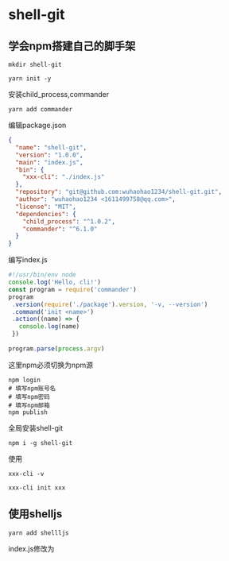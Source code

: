 # shell-git

## 学会npm搭建自己的脚手架

`mkdir shell-git`

`yarn init -y`

安装child_process,commander

`yarn add commander`

编辑package.json

```json
{
  "name": "shell-git",
  "version": "1.0.0",
  "main": "index.js",
  "bin": {
    "xxx-cli": "./index.js"
  },
  "repository": "git@github.com:wuhaohao1234/shell-git.git",
  "author": "wuhaohao1234 <1611499758@qq.com>",
  "license": "MIT",
  "dependencies": {
    "child_process": "^1.0.2",
    "commander": "^6.1.0"
  }
}

```
编写index.js

```javascript
#!/usr/bin/env node
console.log('Hello, cli!')
const program = require('commander')
program
 .version(require('./package').version, '-v, --version')  
 .command('init <name>')
 .action((name) => {
   console.log(name)
 })
 
program.parse(process.argv)

```
这里npm必须切换为npm源

```shell
npm login
# 填写npm账号名
# 填写npm密码
# 填写npm邮箱
npm publish
```

全局安装shell-git

`npm i -g shell-git`

使用

```shell
xxx-cli -v

xxx-cli init xxx
```

## 使用shelljs

`yarn add shellljs`

index.js修改为

```javascript

```
